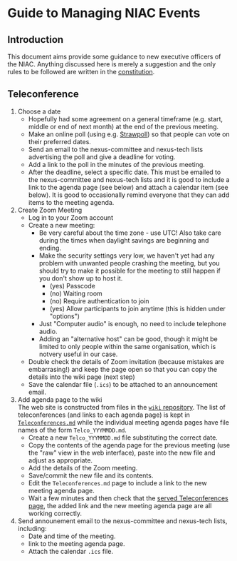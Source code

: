 # Guide to Managing NIAC Events
## Introduction
This document aims provide some guidance to new executive officers of the NIAC. 
Anything discussed here is merely a suggestion and the only rules to be followed are written in the [constitution](https://www.nexusformat.org/NIAC.html).

## Teleconference
1. Choose a date
   * Hopefully had some agreement on a general timeframe (e.g. start, middle or end of next month) at the end of the previous meeting.
   * Make an online poll (using e.g. [Strawpoll](https://strawpoll.com/)) so that people can vote on their preferred dates.
   * Send an email to the nexus-committee and nexus-tech lists advertising the poll and give a deadline for voting.
   * Add a link to the poll in the minutes of the previous meeting.
   * After the deadline, select a specific date. This must be emailed to the nexus-committee and nexus-tech lists and it is good to include a link to the agenda page (see below) and attach a calendar item (see below). It is good to occasionally remind everyone that they can add items to the meeting agenda.
2. Create Zoom Meeting
   * Log in to your Zoom account
   * Create a new meeting:
      * Be very careful about the time zone - use UTC! Also take care during the times when daylight savings are beginning and ending.
      * Make the security settings very low, we haven't yet had any problem with unwanted people crashing the meeting, but you should try to make it possible for the meeting to still happen if you don't show up to host it.
         * (yes) Passcode
         * (no) Waiting room
         * (no) Require authentication to join
         * (yes) Allow participants to join anytime (this is hidden under "options")
      * Just "Computer audio" is enough, no need to include telephone audio.
      * Adding an "alternative host" can be good, though it might be limited to only people within the same organisation, which is notvery useful in our case.
   * Double check the details of Zoom invitation (because mistakes are embarrasing!) and keep the page open so that you can copy the details into the wiki page (next step)
   * Save the calendar file (`.ics`) to be attached to an announcement email.
4. Add agenda page to the wiki
<BR>The web site is constructed from files in the [`wiki` repository](https://github.com/nexusformat/wiki/tree/master/content). The list of teleconferences (and links to each agenda page) is kept in [`Teleconferences.md`](https://github.com/nexusformat/wiki/blob/master/content/Teleconferences.md) while the individual meeting agenda pages have file names of the form `Telco_YYYMMDD.md`.
   * Create a new `Telco_YYYMMDD.md` file substituting the correct date.
   * Copy the contents of the agenda page for the previous meeting (use the "raw" view in the web interface), paste into the new file and adjust as appropriate.
   * Add the details of the Zoom meeting.
   * Save/commit the new file and its contents.
   * Edit the `Teleconferences.md` page to include a link to the new meeting agenda page.
   * Wait a few minutes and then check that the [served Teleconferences page](https://www.nexusformat.org/Teleconferences.html), the added link and the new meeting agenda page are all working correctly. 
5. Send announement email to the nexus-committee and nexus-tech lists, including:
   * Date and time of the meeting.
   * link to the meeting agenda page.
   * Attach the calendar `.ics` file.
  
